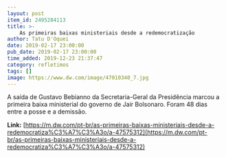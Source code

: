 ```yaml
---
layout: post
item_id: 2495284113
title: >-
    As primeiras baixas ministeriais desde a redemocratização
author: Tatu D'Oquei
date: 2019-02-17 23:00:00
pub_date: 2019-02-17 23:00:00
time_added: 2019-12-23 21:37:47
category: refletimos
tags: []
image: https://www.dw.com/image/47010340_7.jpg
---
```


A saída de Gustavo Bebianno da Secretaria-Geral da Presidência marcou a primeira baixa ministerial do governo de Jair Bolsonaro. Foram 48 dias entre a posse e a demissão.

**Link:** [https://m.dw.com/pt-br/as-primeiras-baixas-ministeriais-desde-a-redemocratiza%C3%A7%C3%A3o/a-47575312](https://m.dw.com/pt-br/as-primeiras-baixas-ministeriais-desde-a-redemocratiza%C3%A7%C3%A3o/a-47575312)

